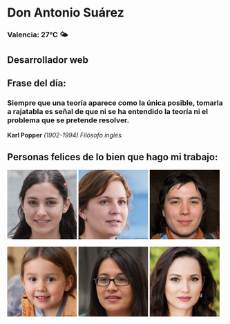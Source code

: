 # Don Antonio Suárez
### Valencia:  27°C 🌤️
## Desarrollador web
## Frase del día:
<!-- START QUOTE -->
### Siempre que una teoría aparece como la única posible, tomarla a rajatabla es señal de que ni se ha entendido la teoría ni el problema que se pretende resolver.
**Karl Popper** *(1902-1994) Filósofo inglés.*
<!-- END QUOTE -->






## Personas felices de lo bien que hago mi trabajo:

<p float="left">
  <img src="src/image_0.png" width="32%" />
  <img src="src/image_1.png" width="32%" /> 
  <img src="src/image_2.png" width="32%" />
</p>
<p float="left">
  <img src="src/image_3.png" width="32%" />
  <img src="src/image_4.png" width="32%" /> 
  <img src="src/image_5.png" width="32%" />
</p>